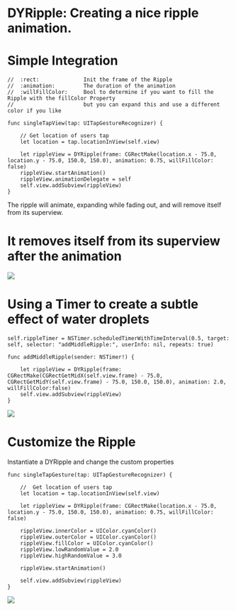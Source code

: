 # DYRipple: Creating a nice ripple animation.
# Simple Integration

    //  :rect:              Init the frame of the Ripple
    //  :animation:         The duration of the animation
    //  :willFillColor:     Bool to determine if you want to fill the Ripple with the fillColor Property 
    //                      but you can expand this and use a different color if you like

    func singleTapView(tap: UITapGestureRecognizer) {
    
        // Get location of users tap
        let location = tap.locationInView(self.view)
        
        let rippleView = DYRipple(frame: CGRectMake(location.x - 75.0, location.y - 75.0, 150.0, 150.0), animation: 0.75, willFillColor: false)
        rippleView.startAnimation()
        rippleView.animationDelegate = self
        self.view.addSubview(rippleView)
    }

The ripple will animate, expanding while fading out, and will remove itself from its superview.
# It removes itself from its superview after the animation

![](https://raw.githubusercontent.com/dannyYassine/DYRipple/master/TapRipple.gif)

# Using a Timer to create a subtle effect of water droplets

    self.rippleTimer = NSTimer.scheduledTimerWithTimeInterval(0.5, target: self, selector: "addMiddleRipple:", userInfo: nil, repeats: true)
    
    func addMiddleRipple(sender: NSTimer!) {
        
        let rippleView = DYRipple(frame: CGRectMake(CGRectGetMidX(self.view.frame) - 75.0, CGRectGetMidY(self.view.frame) - 75.0, 150.0, 150.0), animation: 2.0, willFillColor:false)
        self.view.addSubview(rippleView)
    }
    

![](https://raw.githubusercontent.com/dannyYassine/DYRipple/master/RainRipple.gif)

# Customize the Ripple
Instantiate a DYRipple and change the custom properties

    func singleTapGesture(tap: UITapGestureRecognizer) {
    
        //  Get location of users tap
        let location = tap.locationInView(self.view)

        let rippleView = DYRipple(frame: CGRectMake(location.x - 75.0, location.y - 75.0, 150.0, 150.0), animation: 0.75, willFillColor: false)
        
        rippleView.innerColor = UIColor.cyanColor()
        rippleView.outerColor = UIColor.cyanColor()
        rippleView.fillColor = UIColor.cyanColor()
        rippleView.lowRandomValue = 2.0
        rippleView.highRandomValue = 3.0
        
        rippleView.startAnimation()
        
        self.view.addSubview(rippleView)
    }


![](https://raw.githubusercontent.com/dannyYassine/DYRipple/master/newCustomGif.gif)
